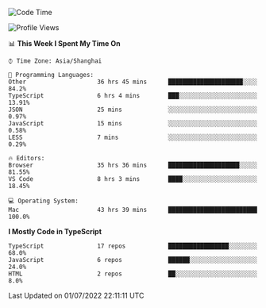 <!--START_SECTION:waka-->
![Code Time](http://img.shields.io/badge/Code%20Time-0%20secs-blue)

![Profile Views](http://img.shields.io/badge/Profile%20Views-3-blue)

📊 **This Week I Spent My Time On** 

```text
⌚︎ Time Zone: Asia/Shanghai

💬 Programming Languages: 
Other                    36 hrs 45 mins      █████████████████████░░░░   84.2% 
TypeScript               6 hrs 4 mins        ███░░░░░░░░░░░░░░░░░░░░░░   13.91% 
JSON                     25 mins             ░░░░░░░░░░░░░░░░░░░░░░░░░   0.97% 
JavaScript               15 mins             ░░░░░░░░░░░░░░░░░░░░░░░░░   0.58% 
LESS                     7 mins              ░░░░░░░░░░░░░░░░░░░░░░░░░   0.29%

🔥 Editors: 
Browser                  35 hrs 36 mins      ████████████████████░░░░░   81.55% 
VS Code                  8 hrs 3 mins        ████░░░░░░░░░░░░░░░░░░░░░   18.45%

💻 Operating System: 
Mac                      43 hrs 39 mins      █████████████████████████   100.0%

```

**I Mostly Code in TypeScript** 

```text
TypeScript               17 repos            █████████████████░░░░░░░░   68.0% 
JavaScript               6 repos             ██████░░░░░░░░░░░░░░░░░░░   24.0% 
HTML                     2 repos             ██░░░░░░░░░░░░░░░░░░░░░░░   8.0%

```



 Last Updated on 01/07/2022 22:11:11 UTC
<!--END_SECTION:waka-->
